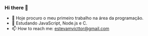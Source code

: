 ### Hi there 👋

- 🔭 Hoje procuro o meu primeiro trabalho na área da programação.
- 🌱 Estudando JavaScript, Node.js e C.
- 📫 How to reach me: estevamvicttor@gmail.com

